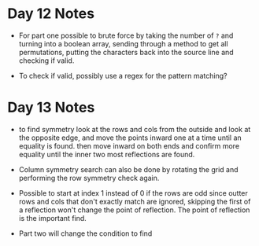 # Day 12 Notes
- For part one possible to brute force by taking the number of `?` and turning into a boolean array, sending through a method to get all permutations, putting the characters back into the source line and checking if valid.

- To check if valid, possibly use a regex for the pattern matching?

# Day 13 Notes
- to find symmetry look at the rows and cols from the outside and look at the opposite edge, and move the points inward one at a time until an equality is found.  then move inward on both ends and confirm more equality until the inner two most reflections are found.

- Column symmetry search can also be done by rotating the grid and performing the row symmetry check again.

- Possible to start at index 1 instead of 0 if the rows are odd since outter rows and cols that don't exactly match are ignored, skipping the first of a reflection won't change the point of reflection.  The point of reflection is the important find.

- Part two will change the condition to find 